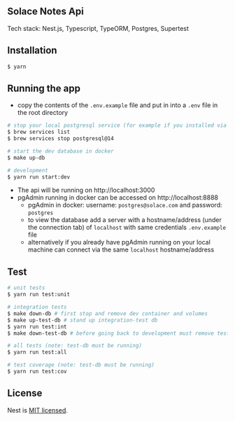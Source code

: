 ## Solace Notes Api

Tech stack: Nest.js, Typescript, TypeORM, Postgres, Supertest 

## Installation

```bash
$ yarn
```

## Running the app

- copy the contents of the `.env.example` file and put in into a `.env` file in the root directory

```bash
# stop your local postgresql service (for example if you installed via homebrew)
$ brew services list 
$ brew services stop postgresql@14 

# start the dev database in docker
$ make up-db

# development
$ yarn run start:dev
```

- The api will be running on http://localhost:3000
- pgAdmin running in docker can be accessed on http://localhost:8888 
  - pgAdmin in docker: username: `postgres@solace.com` and password: `postgres` 
  - to view the database add a server with a hostname/address (under the connection tab) of `localhost` with same credentials `.env.example` file
  - alternatively if you already have pgAdmin running on your local machine can connect via the same `localhost` hostname/address

## Test
```bash
# unit tests
$ yarn run test:unit

# integration tests
$ make down-db # first stop and remove dev container and volumes
$ make up-test-db # stand up integration-test db
$ yarn run test:int
$ make down-test-db # before going back to development must remove test-db and volumes

# all tests (note: test-db must be running)
$ yarn run test:all

# test coverage (note: test-db must be running)
$ yarn run test:cov
```

## License

Nest is [MIT licensed](LICENSE).
